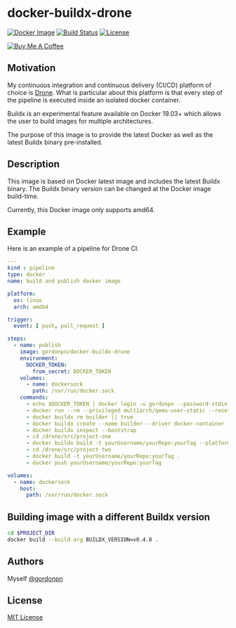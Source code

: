 # docker-buildx-drone

[![Docker Image](https://badgen.net/badge/icon/docker?icon=docker&label)](https://hub.docker.com/r/gordonpn/docker-buildx-drone)
[![Build Status](https://drone.gordon-pn.com/api/badges/gordonpn/docker-buildx-drone/status.svg)](https://drone.gordon-pn.com/gordonpn/docker-buildx-drone)
[![License](https://badgen.net/github/license/gordonpn/docker-buildx-drone)](./LICENSE)

[![Buy Me A Coffee](https://www.buymeacoffee.com/assets/img/custom_images/orange_img.png)](https://www.buymeacoffee.com/gordonpn)

## Motivation

My continuous integration and continuous delivery (CI/CD) platform of choice is [Drone](https://drone.io/). What is particular about this platform is that every step of the pipeline is executed inside an isolated docker container.

Buildx is an experimental feature available on Docker 19.03+ which allows the user to build images for multiple architectures.

The purpose of this image is to provide the latest Docker as well as the latest Buildx binary pre-installed.

## Description

This image is based on Docker latest image and includes the latest Buildx binary. The Buildx binary version can be changed at the Docker image build-time.

Currently, this Docker image only supports amd64.

## Example

Here is an example of a pipeline for Drone CI.

```yaml
---
kind : pipeline
type: docker
name: build and publish docker image

platform:
  os: linux
  arch: amd64

trigger:
  event: [ push, pull_request ]

steps:
  - name: publish
    image: gordonpn/docker-buildx-drone
    environment:
      DOCKER_TOKEN:
        from_secret: DOCKER_TOKEN
    volumes:
      - name: dockersock
        path: /var/run/docker.sock
    commands:
      - echo $DOCKER_TOKEN | docker login -u gordonpn --password-stdin
      - docker run --rm --privileged multiarch/qemu-user-static --reset -p yes
      - docker buildx rm builder || true
      - docker buildx create --name builder --driver docker-container --use
      - docker buildx inspect --bootstrap
      - cd /drone/src/project-one
      - docker buildx build -t yourUsername/yourRepo:yourTag --platform linux/amd64,linux/arm64 --push .
      - cd /drone/src/project-two
      - docker build -t yourUsername/yourRepo:yourTag .
      - docker push yourUsername/yourRepo:yourTag

volumes:
  - name: dockersock
    host:
      path: /var/run/docker.sock
```

## Building image with a different Buildx version

```sh
cd $PROJECT_DIR
docker build --build-arg BUILDX_VERSION=v0.4.0 .
```

## Authors

Myself [@gordonpn](https://github.com/gordonpn)

## License

[MIT License](./LICENSE)
